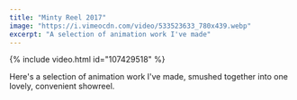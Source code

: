 ```yaml
---
title: "Minty Reel 2017"
image: "https://i.vimeocdn.com/video/533523633_780x439.webp"
excerpt: "A selection of animation work I've made"
---
```


{% include video.html id="107429518" %}

Here's a selection of animation work I've made, smushed together into one lovely, convenient showreel.
